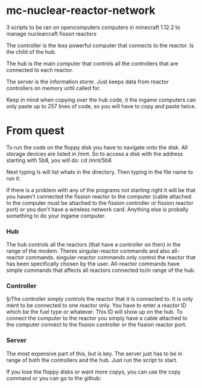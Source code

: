# mc-nuclear-reactor-network
3 scripts to be ran on opencomputers computers in minecraft 1.12.2 to manage nuclearcraft fisson reactors

The controller is the less powerful computer that connects to the reactor. Is the child of the hub.

The hub is the main computer that controls all the controllers that are connected to each reactor.

The server is the information storer. Just keeps data from reactor controllers on memory until called for.

Keep in mind when copying over the hub code, it the ingame computers can only paste up to 257 lines of code, so you will have to copy and paste twice.

# From quest

To run the code on the floppy disk you have to navigate onto the disk. All storage devices are listed in /mnt. So to access a disk with the address starting with 5b8, you will do:
cd /mnt/5b8

Next typing ls will list whats in the directory.
Then typing in the file name to run it.

If there is a problem with any of the programs not starting right it will be that you haven't connected the fission reactor to the computer (cable attached to the computer must be attached to the fission controller or fission reactor port) or you don't have a wireless network card. Anything else is probally something to do your ingame computer.

### Hub
The hub controls all the reactors (that have a controller on then) in the range of the modem. Theres singular-reactor commands and also all-reactor commands. singular-reactor commands only control the reactor that has been specifically chosen by the user. All-reactor commands have simple commands that affects all reactors connected to/in range of the hub.

### Controller
§rThe controller simply controls the reactor that it is connected to. It is only ment to be connected to one reactor only. You have to enter a reactor ID which be the fuel type or whatever. This ID will show up on the hub. To connect the computer to the reactor you simply have a cable attached to the computer connect to the fission controller or the fission reactor port.

### Server
The most expensive part of this, but is key. The server just has to be in range of both the controllers and the hub. Just run the script to start.

If you lose the floppy disks or want more copys, you can use the copy command or you can go to the github:
